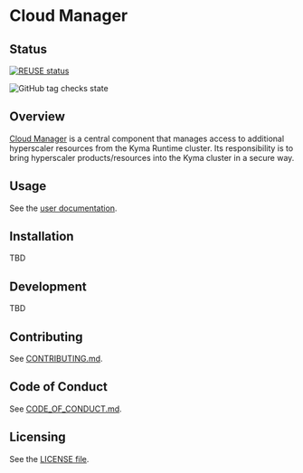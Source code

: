 # Cloud Manager

## Status

[![REUSE status](https://api.reuse.software/badge/github.com/kyma-project/cloud-manager)](https://api.reuse.software/info/github.com/kyma-project/cloud-manager)

![GitHub tag checks state](https://img.shields.io/github/checks-status/kyma-project/cloud-manager/main?label=cloud-manager&link=https%3A%2F%2Fgithub.com%2Fkyma-project%2Fcloud-manager%2Fcommits%2Fmain)


## Overview

[Cloud Manager](docs/user#what-is-cloud-manager) is a central component that manages access to additional hyperscaler resources from the Kyma Runtime cluster. Its responsibility is to bring hyperscaler products/resources into the Kyma cluster in a secure way.

## Usage

See the [user documentation](docs/user/README.md).

## Installation

TBD

## Development

TBD

## Contributing
<!--- mandatory section - do not change this! --->

See [CONTRIBUTING.md](CONTRIBUTING.md).

## Code of Conduct
<!--- mandatory section - do not change this! --->

See [CODE_OF_CONDUCT.md](CODE_OF_CONDUCT.md).

## Licensing
<!--- mandatory section - do not change this! --->

See the [LICENSE file](./LICENSE).


